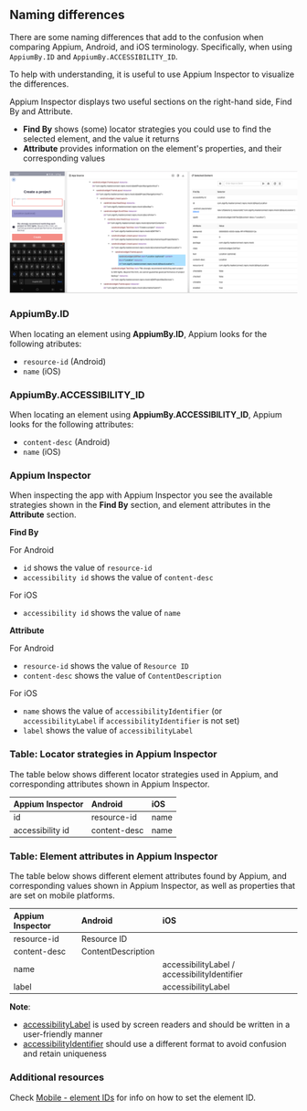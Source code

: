 ## Naming differences

There are some naming differences that add to the confusion when comparing Appium, Android, and iOS terminology. Specifically, when using `AppiumBy.ID` and `AppiumBy.ACCESSIBILITY_ID`.

To help with understanding, it is useful to use Appium Inspector to visualize the differences.

Appium Inspector displays two useful sections on the right-hand side, Find By and Attribute.
- **Find By** shows (some) locator strategies you could use to find the selected element, and the value it returns
- **Attribute** provides information on the element's properties, and their corresponding values

![inspecting_android_app](/img/locators_android.png)


### AppiumBy.ID

When locating an element using **AppiumBy.ID**, Appium looks for the following atributes:

- `resource-id` (Android)
- `name` (iOS)


### AppiumBy.ACCESSIBILITY_ID

When locating an element using **AppiumBy.ACCESSIBILITY_ID**, Appium looks for the following attributes:

- `content-desc` (Android)
- `name` (iOS)


### Appium Inspector

When inspecting the app with Appium Inspector you see the available strategies shown in the **Find By** section, and element attributes in the **Attribute** section.

**Find By**

For Android

- `id` shows the value of `resource-id`
- `accessibility id` shows the value of `content-desc`

For iOS

- `accessibility id` shows the value of `name`


**Attribute**

For Android

- `resource-id` shows the value of `Resource ID`
- `content-desc` shows the value of `ContentDescription`

For iOS

- `name` shows the value of `accessibilityIdentifier` (or `accessibilityLabel` if `accessibilityIdentifier` is not set)
- `label` shows the value of `accessibilityLabel`


### Table: Locator strategies in Appium Inspector

The table below shows different locator strategies used in Appium, and corresponding attributes shown in Appium Inspector.

| Appium Inspector   | Android        | iOS  |
|:-------------------|:---------------|:-----|
| id                 | resource-id    | name |
| accessibility id   | content-desc   | name |


### Table: Element attributes in Appium Inspector

The table below shows different element attributes found by Appium, and corresponding values shown in Appium Inspector, as well as properties that are set on mobile platforms.

| Appium Inspector   | Android            | iOS                                          |
|:-------------------|:-------------------|:---------------------------------------------|
| resource-id        | Resource ID        |                                              |
| content-desc       | ContentDescription |                                              |
| name               |                    | accessibilityLabel / accessibilityIdentifier |
| label              |                    | accessibilityLabel                           |


**Note**:

- [accessibilityLabel](https://developer.apple.com/documentation/objectivec/nsobject/1615181-accessibilitylabel) is used by screen readers and should be written in a user-friendly manner
- [accessibilityIdentifier](https://developer.apple.com/documentation/uikit/uiaccessibilityidentification/1623132-accessibilityidentifier) should use a different format to avoid confusion and retain uniqueness


### Additional resources

Check [Mobile - element IDs](https://infinum.com/handbook/devproc/test-automation/mobile-element-ids) for info on how to set the element ID.
